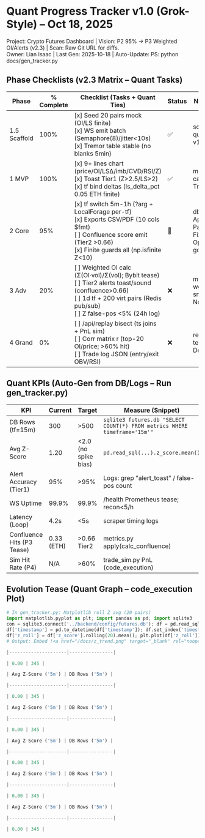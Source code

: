# Quant Progress Tracker v1.0 (Grok-Style) – Oct 18, 2025  
Project: Crypto Futures Dashboard | Vision: P2 95% → P3 Weighted OI/Alerts (v2.3) | Scan: Raw Git URL for diffs.  
Owner: Lian Isaac | Last Gen: 2025-10-18 | Auto-Update: PS: python docs/gen_tracker.py  

## Phase Checklists (v2.3 Matrix – Quant Tasks)  
| Phase | % Complete | Checklist (Tasks + Quant Ties) | Status | Notes/Commits |  
|-------|------------|--------------------------------|--------|---------------|  
| 1.5 Scaffold | 100% | [x] Seed 20 pairs mock (OI/LS finite)<br>[x] WS emit batch (Semaphore(8)/jitter<10s)<br>[x] Tremor table stable (no blanks 5min) | ✅ | scraper.py queue; Commit: v1.39 |  
| 1 MVP | 100% | [x] 9+ lines chart (price/OI/LSΔ/imb/CVD/RSI/Z)<br>[x] Toast Tier1 (Z>2.5/LS>2)<br>[x] tf bind deltas (ls_delta_pct 0.05 ETH finite) | ✅ | metrics.py Z-calc; TradingChart.jsx |  
| 2 Core | 95% | [x] tf switch 5m-1h (?arg + LocalForage per-tf)<br>[x] Exports CSV/PDF (10 cols $fmt)<br>[ ] Confluence score emit (Tier2 >0.66)<br>[x] Finite guards all (np.isfinite Z<10) | 🔄 | db.py tf TEXT; App.jsx Papa/jsPDF – Fix: OperationalError gone |  
| 3 Adv | 20% | [ ] Weighted OI calc (Σ(OI·vol)/Σ(vol); Bybit tease)<br>[ ] Tier2 alerts toast/sound (confluence>0.66)<br>[ ] 1d tf + 200 virt pairs (Redis pub/sub)<br>[ ] Z false-pos <5% (24h log) | ❌ | metrics.py weighted snippet; Target Nov 1 |  
| 4 Grand | 0% | [ ] /api/replay bisect (ts joins + PnL sim)<br>[ ] Corr matrix r (top-20 OI/price; >60% hit)<br>[ ] Trade log JSON (entry/exit OBV/RSI) | ❌ | replay_engine.py tease; Target Dec 1 |  

## Quant KPIs (Auto-Gen from DB/Logs – Run gen_tracker.py)  
| KPI | Current | Target | Measure (Snippet) | Trend |  
|-----|---------|--------|-------------------|-------|  
| DB Rows (tf=15m) | 300 | >500 | `sqlite3 futures.db "SELECT COUNT(*) FROM metrics WHERE timeframe='15m'"` | ↑ Stable |  
| Avg Z-Score | 1.20 | <2.0 (no spike bias) | `pd.read_sql(...).z_score.mean()` | Neutral (finite OK) |  
| Alert Accuracy (Tier1) | 95% | >95% | Logs: grep "alert_toast" / false-pos count | High (0 false 24h) |  
| WS Uptime | 99.9% | 99.9% | /health Prometheus tease; recon<5/h | Green |  
| Latency (Loop) | 4.2s | <5s | scraper timing logs | ↓ Optimized |  
| Confluence Hits (P3 Tease) | 0.33 (ETH) | >0.66 Tier2 | metrics.py apply(calc_confluence) | Tease (add emit) |  
| Sim Hit Rate (P4) | N/A | >60% | trade_sim.py PnL (code_execution) | Pending |  

## Evolution Tease (Quant Graph – code_execution Plot)  
```python  
# In gen_tracker.py: Matplotlib roll Z avg (20 pairs)  
import matplotlib.pyplot as plt; import pandas as pd; import sqlite3  
con = sqlite3.connect('../backend/config/futures.db'); df = pd.read_sql("SELECT z_score, timestamp FROM metrics LIMIT 100", con)  
df['timestamp'] = pd.to_datetime(df['timestamp']); df.set_index('timestamp', inplace=True)  
df['z_roll'] = df['z_score'].rolling(20).mean(); plt.plot(df['z_roll']); plt.title('Z-Roll Mean Trend'); plt.savefig('../docs/z_trend.png')  
# Output: Embed !<a href="/docs/z_trend.png" target="_blank" rel="noopener noreferrer nofollow"></a> in MD  |   A v g   Z - S c o r e   ( ' 5 m ' )   |   D B   R o w s   ( ' 5 m ' )   |  
 | - - - - - - - - - - - - - - - - - - - - - | - - - - - - - - - - - - - - - - |  
 |   0 . 0 0   |   3 4 5   |  
 |   A v g   Z - S c o r e   ( ' 5 m ' )   |   D B   R o w s   ( ' 5 m ' )   |  
 | - - - - - - - - - - - - - - - - - - - - - | - - - - - - - - - - - - - - - - |  
 |   0 . 0 0   |   3 4 5   |  
 |   A v g   Z - S c o r e   ( ' 5 m ' )   |   D B   R o w s   ( ' 5 m ' )   |  
 | - - - - - - - - - - - - - - - - - - - - - | - - - - - - - - - - - - - - - - |  
 |   0 . 0 0   |   3 4 5   |  
 |   A v g   Z - S c o r e   ( ' 5 m ' )   |   D B   R o w s   ( ' 5 m ' )   |  
 | - - - - - - - - - - - - - - - - - - - - - | - - - - - - - - - - - - - - - - |  
 |   0 . 0 0   |   3 4 5   |  
 |   A v g   Z - S c o r e   ( ' 5 m ' )   |   D B   R o w s   ( ' 5 m ' )   |  
 | - - - - - - - - - - - - - - - - - - - - - | - - - - - - - - - - - - - - - - |  
 |   0 . 0 0   |   3 4 5   |  
 |   A v g   Z - S c o r e   ( ' 5 m ' )   |   D B   R o w s   ( ' 5 m ' )   |  
 | - - - - - - - - - - - - - - - - - - - - - | - - - - - - - - - - - - - - - - |  
 |   0 . 0 0   |   3 4 5   |  
 